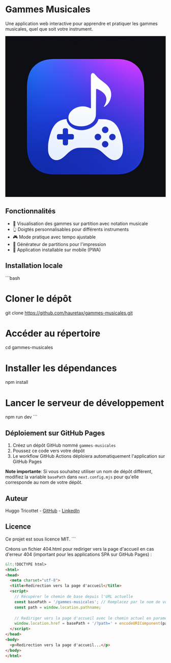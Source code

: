 # Gammes Musicales

Une application web interactive pour apprendre et pratiquer les gammes musicales, quel que soit votre instrument.

![Logo de l'application](public/logo.png)

## Fonctionnalités

- 🎵 Visualisation des gammes sur partition avec notation musicale
- 👆 Doigtés personnalisables pour différents instruments
- 🎮 Mode pratique avec tempo ajustable
- 📄 Générateur de partitions pour l'impression
- 📱 Application installable sur mobile (PWA)

## Installation locale

\`\`\`bash
# Cloner le dépôt
git clone https://github.com/hauretax/gammes-musicales.git

# Accéder au répertoire
cd gammes-musicales

# Installer les dépendances
npm install

# Lancer le serveur de développement
npm run dev
\`\`\`

## Déploiement sur GitHub Pages

1. Créez un dépôt GitHub nommé `gammes-musicales`
2. Poussez ce code vers votre dépôt
3. Le workflow GitHub Actions déploiera automatiquement l'application sur GitHub Pages

**Note importante**: Si vous souhaitez utiliser un nom de dépôt différent, modifiez la variable `basePath` dans `next.config.mjs` pour qu'elle corresponde au nom de votre dépôt.

## Auteur

Huggo Tricottet - [GitHub](https://github.com/hauretax) - [LinkedIn](https://www.linkedin.com/in/huggo-tricottet-3b19691a9/)

## Licence

Ce projet est sous licence MIT.
\`\`\`

Créons un fichier 404.html pour rediriger vers la page d'accueil en cas d'erreur 404 (important pour les applications SPA sur GitHub Pages) :

```html file="public/404.html"
&lt;!DOCTYPE html>
<html>
<head>
  <meta charset="utf-8">
  <title>Redirection vers la page d'accueil</title>
  <script>
    // Récupérer le chemin de base depuis l'URL actuelle
    const basePath = '/gammes-musicales'; // Remplacez par le nom de votre dépôt
    const path = window.location.pathname;
    
    // Rediriger vers la page d'accueil avec le chemin actuel en paramètre
    window.location.href = basePath + '/?path=' + encodeURIComponent(path.replace(basePath, ''));
  </script>
</head>
<body>
  <p>Redirection vers la page d'accueil...</p>
</body>
</html>

